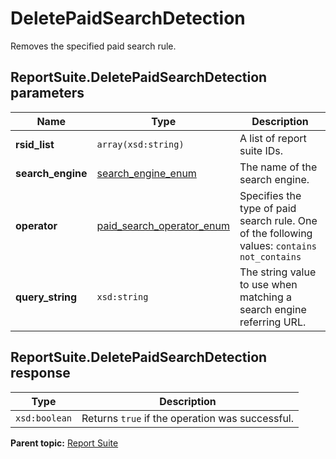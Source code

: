 # DeletePaidSearchDetection

Removes the specified paid search rule.

## ReportSuite.DeletePaidSearchDetection parameters

|Name|Type|Description|
|----|----|-----------|
| **rsid_list** | `array(xsd:string)` |A list of report suite IDs.|
|**search_engine** |[search_engine_enum](../../data_types/r_search_engine_enum.md#) | The name of the search engine. |
|**operator** |[paid_search_operator_enum](../../data_types/r_paid_search_operator_enum.md#) | Specifies the type of paid search rule. One of the following values: `contains` `not_contains` |
|**query_string** |`xsd:string` |The string value to use when matching a search engine referring URL.|

## ReportSuite.DeletePaidSearchDetection response

|Type|Description|
|----|-----------|
|`xsd:boolean` |Returns `true` if the operation was successful.|

**Parent topic:** [Report Suite](../../methods/report_suite/r_methods_reportsuite.md)

